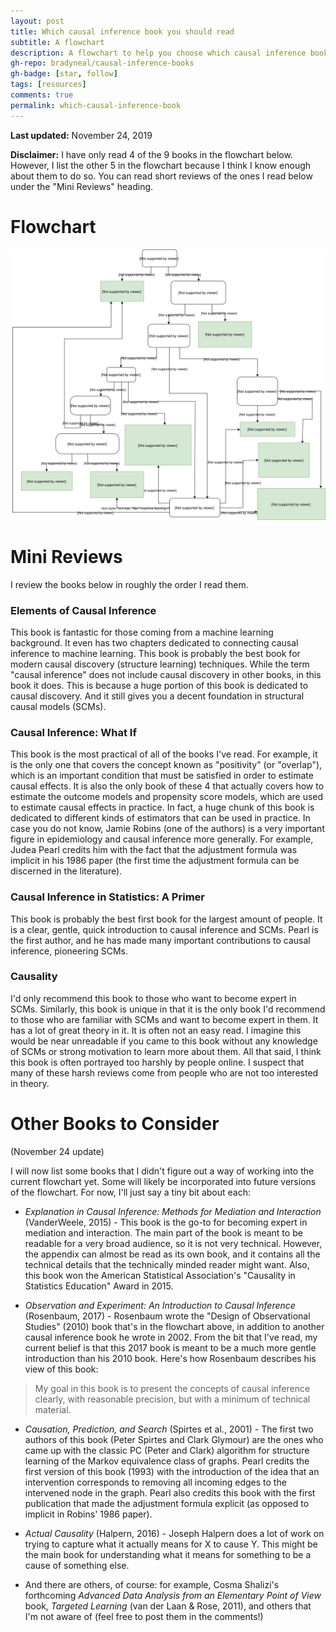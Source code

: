 ```yaml
---
layout: post
title: Which causal inference book you should read
subtitle: A flowchart
description: A flowchart to help you choose which causal inference book to read. Also, a few short book reviews.
gh-repo: bradyneal/causal-inference-books
gh-badge: [star, follow]
tags: [resources]
comments: true
permalink: which-causal-inference-book
---
```


**Last updated:** November 24, 2019

**Disclaimer:** I have only read 4 of the 9 books in the flowchart below. However, I list the other 5 in the flowchart because I think I know enough about them to do so. You can read short reviews of the ones I read below under the "Mini Reviews" heading.

# Flowchart 

![Causal Inference Books Flowchart](/img/books_flowchart.svg)

# Mini Reviews

I review the books below in roughly the order I read them.

### Elements of Causal Inference
This book is fantastic for those coming from a machine learning background. It even has two chapters dedicated to connecting causal inference to machine learning. This book is probably the best book for modern causal discovery (structure learning) techniques. While the term "causal inference" does not include causal discovery in other books, in this book it does. This is because a huge portion of this book is dedicated to causal discovery. And it still gives you a decent foundation in structural causal models (SCMs).

### Causal Inference: What If

This book is the most practical of all of the books I've read. For example, it is the only one that covers the concept known as "positivity" (or "overlap"), which is an important condition that must be satisfied in order to estimate causal effects. It is also the only book of these 4 that actually covers how to estimate the outcome models and propensity score models, which are used to estimate causal effects in practice. In fact, a huge chunk of this book is dedicated to different kinds of estimators that can be used in practice. In case you do not know, Jamie Robins (one of the authors) is a very important figure in epidemiology and causal inference more generally. For example, Judea Pearl credits him with the fact that the adjustment formula was implicit in his 1986 paper (the first time the adjustment formula can be discerned in the literature).

### Causal Inference in Statistics: A Primer

This book is probably the best first book for the largest amount of people. It is a clear, gentle, quick introduction to causal inference and SCMs. Pearl is the first author, and he has made many important contributions to causal inference, pioneering SCMs.

### Causality

I'd only recommend this book to those who want to become expert in SCMs. Similarly, this book is unique in that it is the only book I'd recommend to those who are familiar with SCMs and want to become expert in them. It has a lot of great theory in it. It is often not an easy read. I imagine this would be near unreadable if you came to this book without any knowledge of SCMs or strong motivation to learn more about them. All that said, I think this book is often portrayed too harshly by people online. I suspect that many of these harsh reviews come from people who are not too interested in theory.

# Other Books to Consider

(November 24 update)

I will now list some books that I didn't figure out a way of working into the current flowchart yet. Some will likely be incorporated into future versions of the flowchart. For now, I'll just say a tiny bit about each:

* *Explanation in Causal Inference: Methods for Mediation and Interaction* (VanderWeele, 2015) - This book is the go-to for becoming expert in mediation and interaction. The main part of the book is meant to be readable for a very broad audience, so it is not very technical. However, the appendix can almost be read as its own book, and it contains all the technical details that the technically minded reader might want. Also, this book won the American Statistical Association's "Causality in Statistics Education" Award in 2015.

* *Observation and Experiment: An Introduction to Causal Inference* (Rosenbaum, 2017) - Rosenbaum wrote the "Design of Observational Studies" (2010) book that's in the flowchart above, in addition to another causal inference book he wrote in 2002. From the bit that I've read, my current belief is that this 2017 book is meant to be a much more gentle introduction than his 2010 book. Here's how Rosenbaum describes his view of this book:
> My goal in this book is to present the concepts of causal inference clearly, with reasonable precision, but with a minimum of technical material.

* *Causation, Prediction, and Search* (Spirtes et al., 2001) - The first two authors of this book (Peter Spirtes and Clark Glymour) are the ones who came up with the classic PC (Peter and Clark) algorithm for structure learning of the Markov equivalence class of graphs. Pearl credits the first version of this book (1993) with the introduction of the idea that an intervention corresponds to removing all incoming edges to the intervened node in the graph. Pearl also credits this book with the first publication that made the adjustment formula explicit (as opposed to implicit in Robins' 1986 paper).

* *Actual Causality* (Halpern, 2016) - Joseph Halpern does a lot of work on trying to capture what it actually means for X to cause Y. This might be the main book for understanding what it means for something to be a cause of something else.

* And there are others, of course: for example, Cosma Shalizi's forthcoming *Advanced Data Analysis from an Elementary Point of View* book, *Targeted Learning* (van der Laan & Rose, 2011), and others that I'm not aware of (feel free to post them in the comments!)



